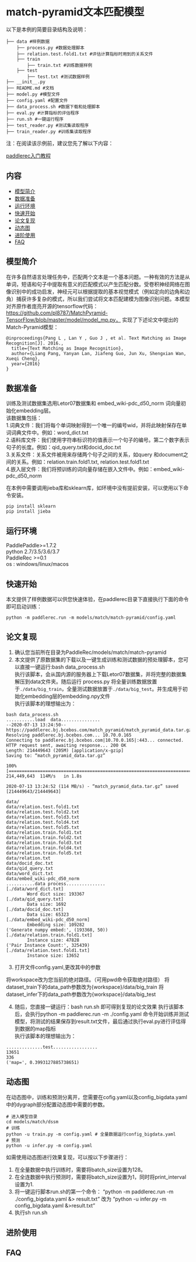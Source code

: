 # match-pyramid文本匹配模型

以下是本例的简要目录结构及说明： 

```
├── data #样例数据
    ├── process.py #数据处理脚本
    ├── relation.test.fold1.txt #评估计算指标时用到的关系文件
    ├── train
    	├── train.txt #训练数据样例
    ├── test
    	├── test.txt #测试数据样例
├── __init__.py
├── README.md #文档
├── model.py #模型文件
├── config.yaml #配置文件
├── data_process.sh #数据下载和处理脚本
├── eval.py #计算指标的评估程序
├── run.sh #一键运行程序
├── test_reader.py #测试集读取程序
├── train_reader.py #训练集读取程序
```

注：在阅读该示例前，建议您先了解以下内容：

[paddlerec入门教程](https://github.com/PaddlePaddle/PaddleRec/blob/master/README.md)

## 内容

- [模型简介](#模型简介)
- [数据准备](#数据准备)
- [运行环境](#运行环境)
- [快速开始](#快速开始)
- [论文复现](#论文复现)
- [动态图](#动态图)
- [进阶使用](#进阶使用)
- [FAQ](#FAQ)


## 模型简介
在许多自然语言处理任务中，匹配两个文本是一个基本问题。一种有效的方法是从单词，短语和句子中提取有意义的匹配模式以产生匹配分数。受卷积神经网络在图像识别中的成功启发，神经元可以根据提取的基本视觉模式（例如定向的边角和边角）捕获许多复杂的模式，所以我们尝试将文本匹配建模为图像识别问题。本模型对齐原作者庞亮开源的tensorflow代码：https://github.com/pl8787/MatchPyramid-TensorFlow/blob/master/model/model_mp.py， 实现了下述论文中提出的Match-Pyramid模型：

```text
@inproceedings{Pang L , Lan Y , Guo J , et al. Text Matching as Image Recognition[J]. 2016.,
  title={Text Matching as Image Recognition},
  author={Liang Pang, Yanyan Lan, Jiafeng Guo, Jun Xu, Shengxian Wan, Xueqi Cheng},
  year={2016}
}
```

## 数据准备
训练及测试数据集选用Letor07数据集和 embed_wiki-pdc_d50_norm 词向量初始化embedding层。  
该数据集包括：  
1.词典文件：我们将每个单词映射得到一个唯一的编号wid，并将此映射保存在单词词典文件中。例如：word_dict.txt  
2.语料库文件：我们使用字符串标识符的值表示一个句子的编号。第二个数字表示句子的长度。例如：qid_query.txt和docid_doc.txt  
3.关系文件：关系文件被用来存储两个句子之间的关系，如query 和document之间的关系。例如：relation.train.fold1.txt, relation.test.fold1.txt  
4.嵌入层文件：我们将预训练的词向量存储在嵌入文件中。例如：embed_wiki-pdc_d50_norm  

在本例中需要调用jieba库和sklearn库，如环境中没有提前安装，可以使用以下命令安装。  
```
pip install sklearn
pip install jieba
```

## 运行环境
PaddlePaddle>=1.7.2  
python 2.7/3.5/3.6/3.7  
PaddleRec >=0.1  
os : windows/linux/macos  

## 快速开始

本文提供了样例数据可以供您快速体验，在paddlerec目录下直接执行下面的命令即可启动训练： 

```
python -m paddlerec.run -m models/match/match-pyramid/config.yaml
```   

## 论文复现
1. 确认您当前所在目录为PaddleRec/models/match/match-pyramid
2. 本文提供了原数据集的下载以及一键生成训练和测试数据的预处理脚本，您可以直接一键运行:bash data_process.sh  
执行该脚本，会从国内源的服务器上下载Letor07数据集，并将完整的数据集解压到data文件夹。随后运行 process.py 将全量训练数据放置于`./data/big_train`，全量测试数据放置于`./data/big_test`。并生成用于初始化embedding层的embedding.npy文件  
执行该脚本的理想输出为：  
```
bash data_process.sh
...........load  data...............
--2020-07-13 13:24:50--  https://paddlerec.bj.bcebos.com/match_pyramid/match_pyramid_data.tar.gz
Resolving paddlerec.bj.bcebos.com... 10.70.0.165
Connecting to paddlerec.bj.bcebos.com|10.70.0.165|:443... connected.
HTTP request sent, awaiting response... 200 OK
Length: 214449643 (205M) [application/x-gzip]
Saving to: “match_pyramid_data.tar.gz”

100%[==========================================================================================================>] 214,449,643  114M/s   in 1.8s

2020-07-13 13:24:52 (114 MB/s) - “match_pyramid_data.tar.gz” saved [214449643/214449643]

data/
data/relation.test.fold1.txt
data/relation.test.fold2.txt
data/relation.test.fold3.txt
data/relation.test.fold4.txt
data/relation.test.fold5.txt
data/relation.train.fold1.txt
data/relation.train.fold2.txt
data/relation.train.fold3.txt
data/relation.train.fold4.txt
data/relation.train.fold5.txt
data/relation.txt
data/docid_doc.txt
data/qid_query.txt
data/word_dict.txt
data/embed_wiki-pdc_d50_norm
...........data process...............
[./data/word_dict.txt]
        Word dict size: 193367
[./data/qid_query.txt]
        Data size: 1692
[./data/docid_doc.txt]
        Data size: 65323
[./data/embed_wiki-pdc_d50_norm]
        Embedding size: 109282
('Generate numpy embed:', (193368, 50))
[./data/relation.train.fold1.txt]
        Instance size: 47828
('Pair Instance Count:', 325439)
[./data/relation.test.fold1.txt]
        Instance size: 13652
```
3. 打开文件config.yaml,更改其中的参数  

将workspace改为您当前的绝对路径。（可用pwd命令获取绝对路径）
将dataset_train下的data_path参数改为{workspace}/data/big_train
将dataset_infer下的data_path参数改为{workspace}/data/big_test

4. 随后，您直接一键运行：bash run.sh  即可得到复现的论文效果
执行该脚本后，会执行python -m paddlerec.run -m ./config.yaml 命令开始训练并测试模型，将测试的结果保存到result.txt文件，最后通过执行eval.py进行评估得到数据的map指标  
执行该脚本的理想输出为：  
```
..............test.................
13651
336
('map=', 0.3993127885738651)
```  

## 动态图

在动态图中，训练和预测分离开，您需要在cofig.yaml以及config_bigdata.yaml中的dygraph部分配置动态图中需要的参数。  
```
# 进入模型目录
cd models/match/dssm 
# 训练
python -u train.py -m config.yaml # 全量数据运行config_bigdata.yaml 
# 预测
python -u infer.py -m config.yaml 
```
如需使用动态图进行效果复现，可以按以下步骤进行：
1. 在全量数据中执行训练时，需要将batch_size设置为128。  
2. 在全连数据中执行预测时，需要将batch_size设置为1，同时将print_interval设置为1.  
3. 将一键运行脚本run.sh的第一个命令：
“python -m paddlerec.run -m ./config_bigdata.yaml &> result.txt” 改为 “python -u infer.py -m config_bigdata.yaml &>result.txt”  
4. 执行sh run.sh
## 进阶使用
  
## FAQ
